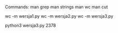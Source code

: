 Commands:
man grep
man strings
man wc
man cut

wc -m wersja1.py
wc -m wersja2.py
wc -m wersja3.py

python3 wersja3.py 2378
